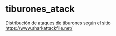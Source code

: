 # tiburones_atack
Distribución de ataques de tiburones según el sitio  https://www.sharkattackfile.net/ 
